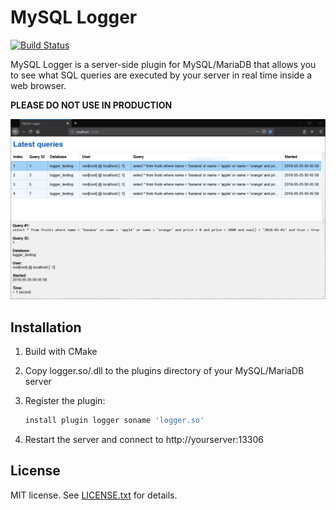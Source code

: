 MySQL Logger
============

[![Build Status](https://travis-ci.org/sryze/mysql-logger.svg?branch=master)](https://travis-ci.org/sryze/mysql-logger)

MySQL Logger is a server-side plugin for MySQL/MariaDB that allows you to see
what SQL queries are executed by your server in real time inside a web browser.

**PLEASE DO NOT USE IN PRODUCTION**

![Screenshot](screenshot.png)

Installation
------------

1. Build with CMake
2. Copy logger.so/.dll to the plugins directory of your MySQL/MariaDB server
3. Register the plugin:

   ```sql
   install plugin logger soname 'logger.so'
   ```

4. Restart the server and connect to http://yourserver:13306

License
-------

MIT license. See [LICENSE.txt](LICENSE.txt) for details.
